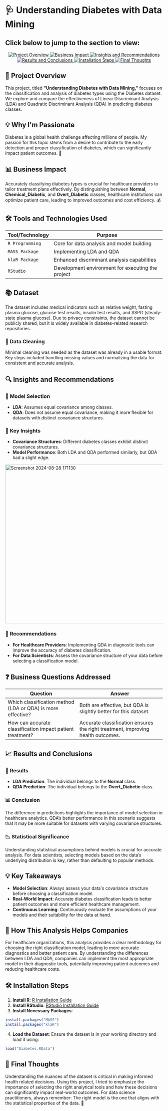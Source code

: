 # 🩺 **Understanding Diabetes with Data Mining**

## Click below to jump to the section to view:

<p align="center">
  <a href="#-project-overview">
    <img src="https://img.shields.io/badge/-Project%20Overview-blue?style=for-the-badge" alt="Project Overview">
  </a>
  <a href="#-business-impact">
    <img src="https://img.shields.io/badge/-Business%20Impact-green?style=for-the-badge" alt="Business Impact">
  </a>
  <a href="#-insights-and-recommendations">
    <img src="https://img.shields.io/badge/-Insights%20and%20Recommendations-red?style=for-the-badge" alt="Insights and Recommendations">
  </a>
  <a href="#-results-and-conclusions">
    <img src="https://img.shields.io/badge/-Results%20and%20Conclusions-purple?style=for-the-badge" alt="Results and Conclusions">
  </a>
  <a href="#-installation-steps">
    <img src="https://img.shields.io/badge/-Installation%20Steps-orange?style=for-the-badge" alt="Installation Steps">
  </a>
  <a href="#-final-thoughts">
    <img src="https://img.shields.io/badge/-Final%20Thoughts-yellow?style=for-the-badge" alt="Final Thoughts">
  </a>
</p>

## 🚀 **Project Overview**

This project, titled **"Understanding Diabetes with Data Mining,"** focuses on the classification and analysis of diabetes types using the Diabetes dataset. We explore and compare the effectiveness of Linear Discriminant Analysis (LDA) and Quadratic Discriminant Analysis (QDA) in predicting diabetes classes.

## 💡 **Why I'm Passionate**

Diabetes is a global health challenge affecting millions of people. My passion for this topic stems from a desire to contribute to the early detection and proper classification of diabetes, which can significantly impact patient outcomes. 🎯

## 📊 **Business Impact**

Accurately classifying diabetes types is crucial for healthcare providers to tailor treatment plans effectively. By distinguishing between **Normal**, **Chemical_Diabetic**, and **Overt_Diabetic** classes, healthcare institutions can optimize patient care, leading to improved outcomes and cost efficiency. 💰

## 🛠 **Tools and Technologies Used**

| **Tool/Technology** | **Purpose**                                   |
|---------------------|-----------------------------------------------|
| `R Programming`     | Core for data analysis and model building     |
| `MASS Package`      | Implementing LDA and QDA                      |
| `klaR Package`      | Enhanced discriminant analysis capabilities   |
| `RStudio`           | Development environment for executing the project |

## 📚 **Dataset**

The dataset includes medical indicators such as relative weight, fasting plasma glucose, glucose test results, insulin test results, and SSPG (steady-state plasma glucose). Due to privacy constraints, the dataset cannot be publicly shared, but it is widely available in diabetes-related research repositories.

### 🧹 **Data Cleaning**

Minimal cleaning was needed as the dataset was already in a usable format. Key steps included handling missing values and normalizing the data for consistent and accurate analysis.

## 🔍 **Insights and Recommendations**

### 🔧 **Model Selection**

- **LDA**: Assumes equal covariance among classes.
- **QDA**: Does not assume equal covariance, making it more flexible for datasets with distinct covariance structures.

### 🌟 **Key Insights**

- **Covariance Structures**: Different diabetes classes exhibit distinct covariance structures.
- **Model Performance**: Both LDA and QDA performed similarly, but QDA had a slight edge.

<img width="507" alt="Screenshot 2024-08-28 171130" src="https://github.com/user-attachments/assets/5f091b71-ce5b-44cd-8a52-593ea957e2b6">

### 📌 **Recommendations**

- **For Healthcare Providers**: Implementing QDA in diagnostic tools can improve the accuracy of diabetes classification.
- **For Data Scientists**: Assess the covariance structure of your data before selecting a classification model.

## ❓ **Business Questions Addressed**

| **Question**                                                      | **Answer**                                                                 |
|-------------------------------------------------------------------|-----------------------------------------------------------------------------|
| Which classification method (LDA or QDA) is more effective?       | Both are effective, but QDA is slightly better for this dataset.           |
| How can accurate classification impact patient treatment?         | Accurate classification ensures the right treatment, improving health outcomes. |

## 📈 **Results and Conclusions**

### 🎯 **Results**

- **LDA Prediction**: The individual belongs to the **Normal** class.
- **QDA Prediction**: The individual belongs to the **Overt_Diabetic** class.

### 📊 **Conclusion**

The difference in predictions highlights the importance of model selection in healthcare analytics. QDA’s better performance in this scenario suggests that it may be more suitable for datasets with varying covariance structures.

### 📉 **Statistical Significance**

Understanding statistical assumptions behind models is crucial for accurate analysis. For data scientists, selecting models based on the data’s underlying distribution is key, rather than defaulting to popular methods.

## 💡 **Key Takeaways**

- **Model Selection**: Always assess your data's covariance structure before choosing a classification model.
- **Real-World Impact**: Accurate diabetes classification leads to better patient outcomes and more efficient healthcare management.
- **Continuous Learning**: Continuously evaluate the assumptions of your models and their suitability for the data at hand.

## 💼 **How This Analysis Helps Companies**

For healthcare organizations, this analysis provides a clear methodology for choosing the right classification model, leading to more accurate diagnostics and better patient care. By understanding the differences between LDA and QDA, companies can implement the most appropriate model in their diagnostic tools, potentially improving patient outcomes and reducing healthcare costs.

## 🛠 **Installation Steps**

1. **Install R**: [R Installation Guide](https://cran.r-project.org/)
2. **Install RStudio**: [RStudio Installation Guide](https://rstudio.com/products/rstudio/download/)
3. **Install Necessary Packages**:

```r
install.packages("MASS")
install.packages("klaR")
```
4. **Load the Dataset**: Ensure the dataset is in your working directory and load it using:

```r
load("Diabetes.RData")
```
## 🔑 **Final Thoughts**
Understanding the nuances of the dataset is critical in making informed health related decisions. Using this project, I tried to emphasize the importance of selecting the right analytical tools and how these decisions can significantly impact real-world outcomes. For data science practitioners, always remember:
The right model is the one that aligns with the statistical properties of the data. 🎯
